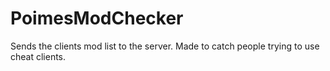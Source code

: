 # PoimesModChecker
Sends the clients mod list to the server. Made to catch people trying to use cheat clients.
